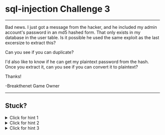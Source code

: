 # sql-injection Challenge 3

----------------------

Bad news. I just got a message from the hacker, and he included my admin account's password in an md5 hashed form. That only exists in my database in the user table. Is it possible he used the same exploit as the last excersize to extract this?

Can you see if you can duplicate?

I'd also like to know if he can get my plaintext password from the hash. Once you extract it, can you see if you can convert it to plaintext?

Thanks!

-Breakthenet Game Owner

----------------------

Stuck? 
----------------------
<details> 
  <summary>Click for hint 1</summary>
   Start by gathering info. What does the [user table](https://github.com/breakthenet/sql-injection-exercises/blob/master/dbdata.sql#L1190-L1233) look like in sql?
</details>

<details> 
  <summary>Click for hint 2</summary>
   Still need more info. What is the admin's user ID? Is this exposed anywhere? Look around on the Explore page for something that could give you that info.
</details>

<details> 
  <summary>Click for hint 3</summary>
   Javascript has a handy function called [String.fromCharCode](https://developer.mozilla.org/en/docs/Web/JavaScript/Reference/Global_Objects/String/fromCharCode) that converts numbers into a string. Perhaps MySQL has functions that do something similar?
</details>




